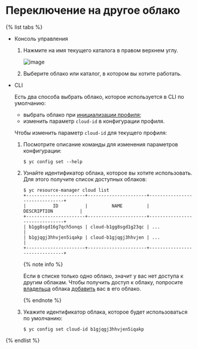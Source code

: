 # Переключение на другое облако

{% list tabs %}

- Консоль управления

  1. Нажмите на имя текущего каталога в правом верхнем углу.

      ![image](../../../_assets/resource-manager/switch-cloud.png)
  1. Выберите облако или каталог, в котором вы хотите работать.

- CLI

  Есть два способа выбрать облако, которое используется в CLI по умолчанию:
  * выбрать облако при [инициализации профиля](../../../cli/quickstart.md#initialize);
  * изменить параметр `cloud-id` в конфигурации профиля.

  Чтобы изменить параметр `cloud-id` для текущего профиля:

  1. Посмотрите описание команды для изменения параметров конфигурации:

      ```
      $ yc config set --help
      ```

  2. Узнайте идентификатор облака, которое вы хотите использовать. Для этого получите список доступных облаков:

      ```
      $ yc resource-manager cloud list
      +----------------------+----------------------+-------------------------------+
      |          ID          |         NAME         |          DESCRIPTION          |
      +----------------------+----------------------+-------------------------------+
      | b1gg8sgd16g7qch5onqs | cloud-b1gg8sgd1g23qc | ...                           |
      | b1gjqgj3hhvjen5iqakp | cloud-b1gjqgj3hhvjen | ...                           |
      +----------------------+----------------------+-------------------------------+
      ```

      {% note info %}

      Если в списке только одно облако, значит у вас нет доступа к другим облакам. Чтобы получить доступ к облаку, попросите [владельца](../../concepts/resources-hierarchy.md#owner) облака [добавить](../../../iam/operations/users/create.md) вас в его облако.

      {% endnote %}

  3. Укажите идентификатор облака, которое будет использоваться по умолчанию:

      ```
      $ yc config set cloud-id b1gjqgj3hhvjen5iqakp
      ```

{% endlist %}

